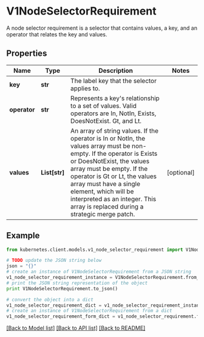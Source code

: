 # V1NodeSelectorRequirement

A node selector requirement is a selector that contains values, a key, and an operator that relates the key and values.

## Properties
Name | Type | Description | Notes
------------ | ------------- | ------------- | -------------
**key** | **str** | The label key that the selector applies to. | 
**operator** | **str** | Represents a key&#39;s relationship to a set of values. Valid operators are In, NotIn, Exists, DoesNotExist. Gt, and Lt. | 
**values** | **List[str]** | An array of string values. If the operator is In or NotIn, the values array must be non-empty. If the operator is Exists or DoesNotExist, the values array must be empty. If the operator is Gt or Lt, the values array must have a single element, which will be interpreted as an integer. This array is replaced during a strategic merge patch. | [optional] 

## Example

```python
from kubernetes.client.models.v1_node_selector_requirement import V1NodeSelectorRequirement

# TODO update the JSON string below
json = "{}"
# create an instance of V1NodeSelectorRequirement from a JSON string
v1_node_selector_requirement_instance = V1NodeSelectorRequirement.from_json(json)
# print the JSON string representation of the object
print V1NodeSelectorRequirement.to_json()

# convert the object into a dict
v1_node_selector_requirement_dict = v1_node_selector_requirement_instance.to_dict()
# create an instance of V1NodeSelectorRequirement from a dict
v1_node_selector_requirement_form_dict = v1_node_selector_requirement.from_dict(v1_node_selector_requirement_dict)
```
[[Back to Model list]](../README.md#documentation-for-models) [[Back to API list]](../README.md#documentation-for-api-endpoints) [[Back to README]](../README.md)



